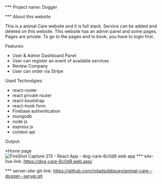 *** Project name: Dogger

*** About this website

This is a animal Care website and it is full stack. Service can be added and deleted on this website. This website has an admin panel and some pages. Pages are private. To go to the pages and to book, you have to login first.


Features:

   * User & Admin Dashboard Panel
   * User can register an event of available services
   * Review Company
   * User can order via Stripe

Used Technolgies:

   * react-router
   * react private router
   * react-bootstrap
   * react-hook form
   * Firebase authentication
   * mongodb
   * node js
   * express js
   * context api


Output:

  *Home page
  ![FireShot Capture 213 - React App - dog-care-6c0d8 web app](https://user-images.githubusercontent.com/75581636/116721875-9bc3ff00-a9ff-11eb-8d19-2f33fa7b1ac4.jpg)
*** site-live-link:  https://dog-care-6c0d8.web.app/

*** server-site-git-link:  https://github.com/miladsiddiquey/animal-care--dogger--server.git
